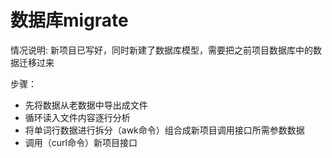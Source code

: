 # 数据库migrate

情况说明: 新项目已写好，同时新建了数据库模型，需要把之前项目数据库中的数据迁移过来

步骤：
 - 先将数据从老数据中导出成文件
 - 循环读入文件内容逐行分析
 - 将单词行数据进行拆分（awk命令）组合成新项目调用接口所需参数数据
 - 调用（curl命令）新项目接口
